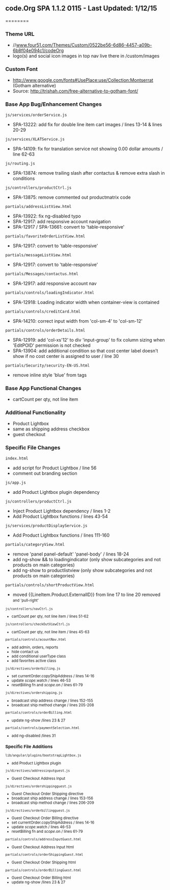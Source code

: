 ## code.Org SPA 1.1.2 0115 - Last Updated: 1/12/15
========

### Theme URL
* //www.four51.com/Themes/Custom/0522be56-6d86-4457-a09b-6b8f04e094c1/codeOrg
* logo(s) and social icon images in top nav live there in /custom/images

### Custom Font 
* http://www.google.com/fonts#UsePlace:use/Collection:Montserrat (Gotham alternative)
* Source: http://trishah.com/free-alternative-to-gotham-font/

### Base App Bug/Enhancement Changes
`js/services/orderService.js`
* SPA-13222: add fix for double line item cart images / lines 13-14 & lines 20-29 

`js/services/XLATService.js`
* SPA-14109: fix for translation service not showing 0.00 dollar amounts / line 62-63

`js/routing.js`
* SPA-13874: remove trailing slash after contactus & remove extra slash in conditions 

`js/controllers/productCtrl.js`
* SPA-13875: remove commented out productmatrix code 

`partials/addressListView.html`
* SPA-13922: fix ng-disabled typo 
* SPA-12917: add responsive account navigation
* SPA-12917 / SPA-13661: convert to 'table-responsive'

`partials/favoriteOrderListView.html`
* SPA-12917: convert to 'table-responsive'

`partials/messageListView.html`
* SPA-12917: convert to 'table-responsive'

`partials/Messages/contactus.html`
* SPA-12917: add responsive account nav

`partials/controls/loadingIndicator.html`
* SPA-12918: Loading indicator width when container-view is contained

`partials/controls/creditCard.html`
* SPA-14210: correct input width from 'col-sm-4' to 'col-sm-12'

`partials/controls/orderDetails.html`
* SPA-12919: add 'col-xs'12' to div 'input-group' to fix column sizing when 'EditPOID' permission is not checked
* SPA-13904: add additional condition so that cost center label doesn't show if no cost center is assigned to user / line 30

`partials/Security/security-EN-US.html`
*  remove inline style 'blue' from <a> tags

### Base App Functional Changes
* cartCount per qty, not line item 

### Additional Functionality
* Product Lightbox
* same as shipping address checkbox
* guest checkout

### Specific File Changes
`index.html`
* add script for Product Lightbox / line 56
* comment out branding section

`js/app.js`
* add Product Lightbox plugin dependency

`js/controllers/productCtrl.js`
* Inject Product Lightbox dependency / lines 1-2
* Add Product Lightbox functions / lines 43-54

`js/services/productDisplayService.js`
* Add Product Lightbox functions / lines 111-160

`partials/categoryView.html`
* remove 'panel panel-default' 'panel-body' / lines 18-24
* add ng-show && to loadingindicator (only show subcategories and not products on main categories)
* add ng-show to productlistview (only show subcategories and not products on main categories)

`partials/controls/shortProductView.html`
* moved {{LineItem.Product.ExternalID}} from line 17 to line 20 removed <small> and 'pull-right'

`js/controllers/navCtrl.js`
* cartCount per qty, not line item / lines 51-62

`js/controllers/checkOutViewCtrl.js`
* cartCount per qty, not line item / lines 45-63

`partials/controls/acountNav.html`
* add admin, orders, reports
* hide contact us
* add conditional userType class
* add favorites active class

`js/directives/orderbilling.js`
* set currentOrder.copyShipAddress / lines 14-16
* update $scope.$watch / lines 46-53
* resetBilling fn and $scope.$on / lines 61-79

`js/directives/ordershipping.js`
* broadcast ship address change / lines 152-155
* broadcast ship method change / lines 205-208

`partials/controls/orderBilling.html`
* update ng-show /lines 23 & 27

`partials/controls/paymentSelection.html`
* add ng-disabled /lines 31

### Specific File Additions
`lib/angular/plugins/bootstrapLightbox.js`
* add Product Lightbox plugin

`js/directives/addressinputguest.js`
* Guest Checkout Address Input

`js/directives/ordershippingguest.js`
* Guest Checkout Order Shipping directive
* broadcast ship address change / lines 153-156
* broadcast ship method change / lines 206-209

`js/directives/orderbillingguest.js`
* Guest Checkout Order Billing directive
* set currentOrder.copyShipAddress / lines 14-16
* update $scope.$watch / lines 46-53
* resetBilling fn and $scope.$on / lines 61-79

`partials/controls/addressInputGuest.html`
* Guest Checkout Address Input html

`partials/controls/orderShippingGuest.html`
* Guest Checkout Order Shipping html

`partials/controls/orderBillingGuest.html`
* Guest Checkout Order Billing html
* update ng-show /lines 23 & 27


